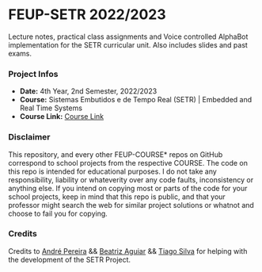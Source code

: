 # FEUP-SETR 2022/2023
Lecture notes, practical class assignments and Voice controlled AlphaBot implementation for the SETR curricular unit. Also includes slides and past exams.

### Project Infos
* **Date:** 4th Year, 2nd Semester, 2022/2023
* **Course:** Sistemas Embutidos e de Tempo Real (SETR) | Embedded and Real Time Systems
* **Course Link:** [Course Link](https://sigarra.up.pt/feup/en/UCURR_GERAL.FICHA_UC_VIEW?pv_ocorrencia_id=501954)

### Disclaimer
This repository, and every other FEUP-COURSE* repos on GitHub correspond to school projects from the respective COURSE. The code on this repo is intended for educational purposes. I do not take any responsibility, liability or whateverity over any code faults, inconsistency or anything else. If you intend on copying most or parts of the code for your school projects, keep in mind that this repo is public, and that your professor might search the web for similar project solutions or whatnot and choose to fail you for copying.

### Credits
Credits to [André Pereira](https://github.com/Andrepereira2001) && [Beatriz Aguiar](https://github.com/beatriz-ag) && [Tiago Silva](https://github.com/TiagoCaldaSilva) for helping with the development of the SETR Project.
